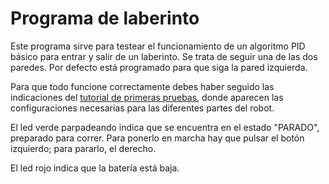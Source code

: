 # Programa de laberinto

Este programa sirve para testear el funcionamiento de un algoritmo PID básico para entrar y salir de un laberinto. Se trata de seguir una de las dos paredes. Por defecto está programado para que siga la pared izquierda.

Para que todo funcione correctamente debes haber seguido las indicaciones del [tutorial de primeras pruebas](https://github.com/Resaj/cyclops-project/blob/master/manuals/Tutorial%205%20-%20Primeras%20pruebas.pdf), donde aparecen las configuraciones necesarias para las diferentes partes del robot.

El led verde parpadeando indica que se encuentra en el estado "PARADO", preparado para correr. Para ponerlo en marcha hay que pulsar el botón izquierdo; para pararlo, el derecho.

El led rojo indica que la batería está baja.
